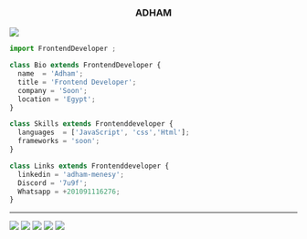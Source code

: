 <p align="center">
<h3 style="text-align:center">ADHAM</h3>
  <img src="https://github.com/thompsonemerson/thompsonemerson/raw/master/cover-thompson.png" />
</p>

```js
import FrontendDeveloper ;

class Bio extends FrontendDeveloper {
  name  = 'Adham';
  title = 'Frontend Developer';
  company = 'Soon';
  location = 'Egypt';
}

class Skills extends Frontenddeveloper {
  languages  = ['JavaScript', 'css','Html'];
  frameworks = 'soon';
}

class Links extends Frontenddeveloper {
  linkedin = 'adham-menesy';
  Discord = '7u9f';
  Whatsapp = +201091116276;
}
```
----
![](http://github-profile-summary-cards.vercel.app/api/cards/profile-details?username=blackgeneral11y&theme=aura_dark) 
![](http://github-profile-summary-cards.vercel.app/api/cards/repos-per-language?username=blackgeneral11y&theme=aura_dark) 
![](http://github-profile-summary-cards.vercel.app/api/cards/most-commit-language?username=blackgeneral11y&theme=aura_dark) 
![](http://github-profile-summary-cards.vercel.app/api/cards/stats?username=blackgeneral11y&theme=aura_dark) 
![](http://github-profile-summary-cards.vercel.app/api/cards/productive-time?username=blackgeneral11y&theme=aura_dark&utcOffset=8) 

